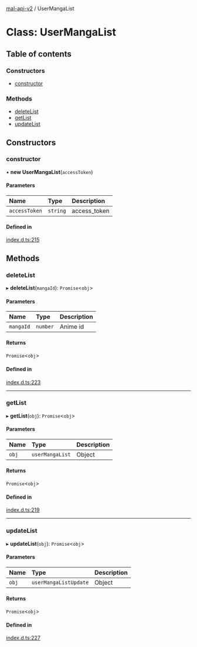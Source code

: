 [mal-api-v2](../README.md) / UserMangaList

# Class: UserMangaList

## Table of contents

### Constructors

-   [constructor](UserMangaList.md#constructor)

### Methods

-   [deleteList](UserMangaList.md#deletelist)
-   [getList](UserMangaList.md#getlist)
-   [updateList](UserMangaList.md#updatelist)

## Constructors

### constructor

• **new UserMangaList**(`accessToken`)

#### Parameters

| Name          | Type     | Description  |
| :------------ | :------- | :----------- |
| `accessToken` | `string` | access_token |

#### Defined in

[index.d.ts:215](https://github.com/droidxrx/mal-api-v2/blob/4e99f9d/lib/index.d.ts#L215)

## Methods

### deleteList

▸ **deleteList**(`mangaId`): `Promise`<`obj`\>

#### Parameters

| Name      | Type     | Description |
| :-------- | :------- | :---------- |
| `mangaId` | `number` | Anime id    |

#### Returns

`Promise`<`obj`\>

#### Defined in

[index.d.ts:223](https://github.com/droidxrx/mal-api-v2/blob/4e99f9d/lib/index.d.ts#L223)

---

### getList

▸ **getList**(`obj`): `Promise`<`obj`\>

#### Parameters

| Name  | Type            | Description |
| :---- | :-------------- | :---------- |
| `obj` | `userMangaList` | Object      |

#### Returns

`Promise`<`obj`\>

#### Defined in

[index.d.ts:219](https://github.com/droidxrx/mal-api-v2/blob/4e99f9d/lib/index.d.ts#L219)

---

### updateList

▸ **updateList**(`obj`): `Promise`<`obj`\>

#### Parameters

| Name  | Type                  | Description |
| :---- | :-------------------- | :---------- |
| `obj` | `userMangaListUpdate` | Object      |

#### Returns

`Promise`<`obj`\>

#### Defined in

[index.d.ts:227](https://github.com/droidxrx/mal-api-v2/blob/4e99f9d/lib/index.d.ts#L227)
